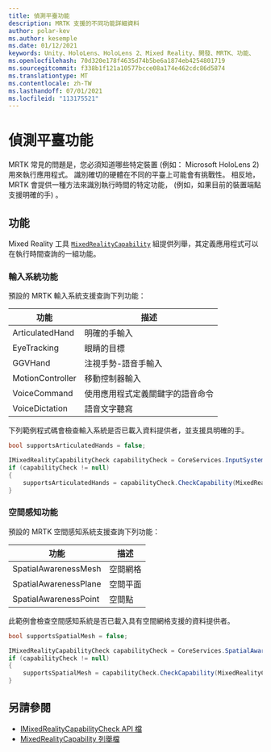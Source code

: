 ```yaml
---
title: 偵測平臺功能
description: MRTK 支援的不同功能詳細資料
author: polar-kev
ms.author: kesemple
ms.date: 01/12/2021
keywords: Unity、HoloLens、HoloLens 2、Mixed Reality、開發、MRTK、功能、
ms.openlocfilehash: 70d320e178f4635d74b5be6a1874eb4254801719
ms.sourcegitcommit: f338b1f121a10577bcce08a174e462cdc86d5874
ms.translationtype: MT
ms.contentlocale: zh-TW
ms.lasthandoff: 07/01/2021
ms.locfileid: "113175521"
---
```

# <a name="detecting-platform-capabilities"></a>偵測平臺功能

MRTK 常見的問題是，您必須知道哪些特定裝置 (例如： Microsoft HoloLens 2) 用來執行應用程式。 識別確切的硬體在不同的平臺上可能會有挑戰性。 相反地，MRTK 會提供一種方法來識別執行時間的特定功能， (例如，如果目前的裝置端點支援明確的手) 。

## <a name="capabilities"></a>功能

Mixed Reality 工具 [`MixedRealityCapability`](xref:Microsoft.MixedReality.Toolkit.MixedRealityCapability) 組提供列舉，其定義應用程式可以在執行時間查詢的一組功能。

### <a name="input-system-capabilities"></a>輸入系統功能

預設的 MRTK 輸入系統支援查詢下列功能：

| 功能 | 描述 |
|---|---|
| ArticulatedHand | 明確的手輸入 |
| EyeTracking | 眼睛的目標 |
| GGVHand | 注視手勢-語音手輸入 |
| MotionController | 移動控制器輸入 |
| VoiceCommand | 使用應用程式定義關鍵字的語音命令 |
| VoiceDictation | 語音文字聽寫 |

下列範例程式碼會檢查輸入系統是否已載入資料提供者，並支援具明確的手。

```c#
bool supportsArticulatedHands = false;

IMixedRealityCapabilityCheck capabilityCheck = CoreServices.InputSystem as IMixedRealityCapabilityCheck;
if (capabilityCheck != null)
{
    supportsArticulatedHands = capabilityCheck.CheckCapability(MixedRealityCapability.ArticulatedHand);
}
```

### <a name="spatial-awareness-capabilities"></a>空間感知功能

預設的 MRTK 空間感知系統支援查詢下列功能：

| 功能 | 描述 |
|---|---|
| SpatialAwarenessMesh | 空間網格 |
| SpatialAwarenessPlane | 空間平面 |
| SpatialAwarenessPoint | 空間點 |

此範例會檢查空間感知系統是否已載入具有空間網格支援的資料提供者。

```c#
bool supportsSpatialMesh = false;

IMixedRealityCapabilityCheck capabilityCheck = CoreServices.SpatialAwarenessSystem as IMixedRealityCapabilityCheck;
if (capabilityCheck != null)
{
    supportsSpatialMesh = capabilityCheck.CheckCapability(MixedRealityCapability.SpatialAwarenessMesh);
}
```

## <a name="see-also"></a>另請參閱

- [IMixedRealityCapabilityCheck API 檔](xref:Microsoft.MixedReality.Toolkit.IMixedRealityCapabilityCheck)
- [MixedRealityCapability 列舉檔](xref:Microsoft.MixedReality.Toolkit.MixedRealityCapability)
